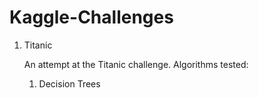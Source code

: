 # Kaggle-Challenges

1. Titanic 

   An attempt at the Titanic challenge. Algorithms tested:
   1. Decision Trees

